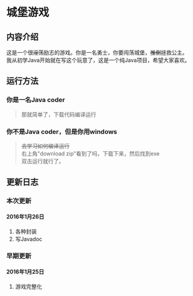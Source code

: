 # 城堡游戏

## 内容介绍

这是一个很~~淫荡~~励志的游戏。你是一名勇士，你要闯荡城堡，~~推倒~~拯救公主。<br/>
我从初学Java开始就在写这个玩意了，这是一个纯Java项目，希望大家喜欢。

## 运行方法

### 你是一名Java coder
> 那就简单了，下载代码编译运行

### 你不是Java coder，但是你用windows
> ~~去学习如何编译运行~~<br/>
右上角"download zip"看到了吗，下载下来，然后找到exe<br/>
双击运行就行了。

## 更新日志

### 本次更新

#### 2016年1月26日 
1. 各种封装
1. 写Javadoc

### 早期更新

#### 2016年1月25日
1. 游戏完整化